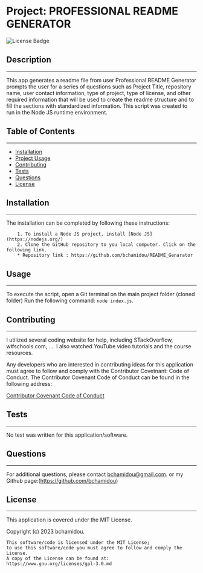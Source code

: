 
# Project: PROFESSIONAL README GENERATOR
 ![License Badge](https://img.shields.io/badge/License-MIT%20License-blue)

## Description
***

This app generates a readme file from user Professional README Generator prompts the user for a series of questions such as Project Title, repository name, user contact information, type of project, type of license, and other required information that will be used to create the readme structure and to fill the sections with standardized information. This script was created to run in the Node JS runtime environment.

## Table of Contents
***
- [Installation](#installation)
- [Project Usage](#usage)
- [Contributing](#contributing)
- [Tests](#tests)
- [Questions](#questions)
- [License](#license)


## Installation
***

The installation can be completed by following these instructions:

        1. To install a Node JS project, install [Node JS](https://nodejs.org/)
        2. Clone the GitHub repository to you local computer. Click on the following link.
        * Repository link : https://github.com/bchamidou/README_Genarator  

## Usage 
***

To execute the script, open a Git terminal on the main project folder (cloned folder) Run the following command: ```node index.js```.  

## Contributing
***

I  utilized several coding website for help, including STackOverflow, w#schools.com, …. I also watched YouTube video tutorials and the course resources.

Any developers who are interested in contributing ideas for this application must agree to follow and comply with the Contributor Covetnant: Code of Conduct.
The Contributor Covenant Code of Conduct can be found in the following address:

[Contributor Covenant Code of Conduct](https://www.contributor-covenant.org/version/2/0/code_of_conduct/code_of_conduct.md/)


## Tests
***

No test was written for this application/software.

## Questions
***

For additional questions, please contact bchamidou@gmail.com.
or my Github page:(https://github.com/bchamidou)

## License
***

This application is covered under the MIT License.

Copyright (c) 2023 bchamidou.

    This software/code is licensed under the MIT License; 
    to use this software/code you must agree to follow and comply the License.
    A copy of the License can be found at: https://www.gnu.org/licenses/gpl-3.0.md 

